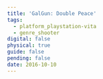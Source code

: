 ```yaml
---
title: 'GalGun: Double Peace'
tags:
  - platform_playstation-vita
  - genre_shooter
digital: false
physical: true
guide: false
pending: false
date: 2016-10-10
---
```

